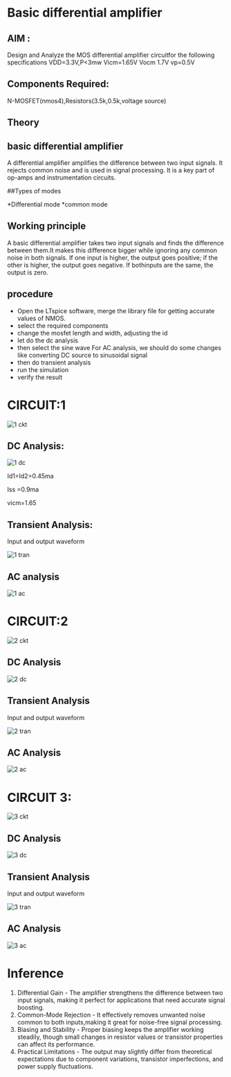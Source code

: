 # Basic differential amplifier

## AIM :

Design and Analyze the MOS differential amplifier circuitfor the following specifications
VDD=3.3V,P<3mw Vicm=1.65V Vocm 1.7V vp=0.5V



##  Components Required:

N-MOSFET(nmos4),Resistors(3.5k,0.5k,voltage source)

## Theory

## basic differential amplifier

A differential amplifier amplifies the difference between two input signals. It rejects common noise and is used in signal processing. It is a key part of op-amps and instrumentation
circuits.

##Types of modes

*Differential mode
*common mode

## Working principle

A basic differential amplifier takes two input signals and finds the difference between them.It makes this difference bigger while ignoring any common noise in both signals. If one input is higher, the output goes positive; if the other is higher, the output goes negative. If bothinputs are the same, the output is zero.

## procedure

* Open the LTspice software, merge the library file for getting accurate values of NMOS.
* select the required components
* change the mosfet length and width, adjusting the id
* let do the dc analysis
* then select the sine wave For AC analysis, we should do some changes like converting DC source to sinusoidal signal
* then do transient analysis
* run the simulation
* verify the result

# CIRCUIT:1
![1 ckt](https://github.com/user-attachments/assets/a5c02d0c-7316-4828-8b79-21dbc66e33ad)


## DC Analysis:
![1 dc](https://github.com/user-attachments/assets/81f1a6bc-ce27-4cad-91fc-81eb46208ea6)

Id1=Id2=0.45ma 

Iss =0.9ma 

vicm=1.65 

## Transient Analysis:

Input and output waveform

![1 tran](https://github.com/user-attachments/assets/d22409f5-3033-47df-8aef-822ff2992bc0)

## AC analysis
![1 ac](https://github.com/user-attachments/assets/5a36bad2-bfc8-4fa3-9aa4-716cafd0e626)

# CIRCUIT:2 
![2 ckt](https://github.com/user-attachments/assets/83de9dca-81f0-467e-8140-c2508f971968)

## DC Analysis
![2 dc](https://github.com/user-attachments/assets/84f95b69-c839-404a-b2b1-7893370bdaa0)

## Transient Analysis

Input and output waveform

![2 tran](https://github.com/user-attachments/assets/5739e54f-a00d-42e1-9954-dbeea4d5c244)

## AC Analysis
![2 ac](https://github.com/user-attachments/assets/8cd33435-3ba3-4834-a6ad-b5273a295c12)


# CIRCUIT 3:
![3 ckt](https://github.com/user-attachments/assets/0fbaa5db-a0c3-4c05-97d5-de06cee1df9d)


## DC Analysis
![3 dc](https://github.com/user-attachments/assets/ebd12f4f-8907-4cd3-a58b-3ccc23dc0823)

## Transient Analysis

Input and output waveform

![3 tran](https://github.com/user-attachments/assets/4615ba24-23eb-4a4a-b3a5-87e3bd53f047)

## AC Analysis
![3 ac](https://github.com/user-attachments/assets/c3186c74-8eaa-4d4e-a91f-c4448cbf6fde)

# Inference

1. Differential Gain - The amplifier strengthens the difference between two input signals, making it perfect for applications that need accurate signal boosting.
2. Common-Mode Rejection - It effectively removes unwanted noise common to both inputs,making it great for noise-free signal processing.
3. Biasing and Stability - Proper biasing keeps the amplifier working steadily, though small changes in resistor values or transistor properties can affect its performance.
4. Practical Limitations - The output may slightly differ from theoretical expectations due to component variations, transistor imperfections, and power supply fluctuations.

